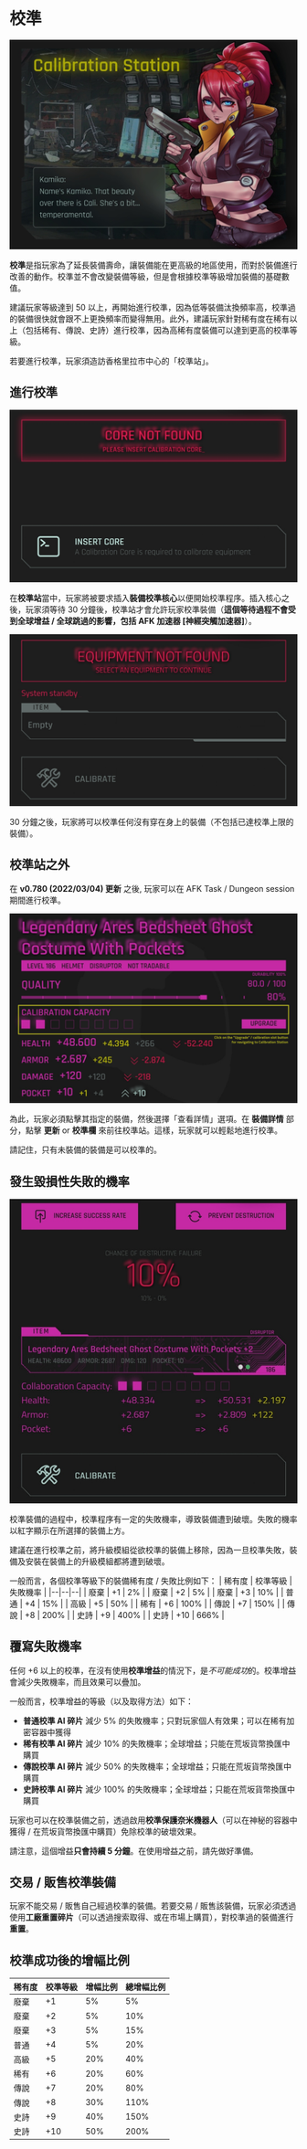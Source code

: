 # 校準
![CalibrationStation](/resources/mobile-tutorial/CalibrationStation.png)

**校準**是指玩家為了延長裝備壽命，讓裝備能在更高級的地區使用，而對於裝備進行改善的動作。校準並不會改變裝備等級，但是會根據校準等級增加裝備的基礎數值。

建議玩家等級達到 50 以上，再開始進行校準，因為低等裝備汰換頻率高，校準過的裝備很快就會跟不上更換頻率而變得無用。此外，建議玩家針對稀有度在稀有以上（包括稀有、傳說、史詩）進行校準，因為高稀有度裝備可以達到更高的校準等級。

若要進行校準，玩家須造訪香格里拉市中心的「校準站」。

## 進行校準
![CalibrationStation2](/resources/mobile-tutorial/CalibrationStation2.png)

在**校準站**當中，玩家將被要求插入**裝備校準核心**以便開始校準程序。插入核心之後，玩家須等待 30 分鐘後，校準站才會允許玩家校準裝備（**這個等待過程不會受到全球增益 / 全球跳過的影響，包括 AFK 加速器 [神經突觸加速器]**）。

![CalibrationStation3](/resources/mobile-tutorial/CalibrationStation3.png)

30 分鐘之後，玩家將可以校準任何沒有穿在身上的裝備（不包括已達校準上限的裝備）。

## 校準站之外

在 **v0.780 (2022/03/04) 更新** 之後, 玩家可以在 AFK Task / Dungeon session 期間進行校準。 

![CalibrationStationAlt](/resources/mobile-tutorial/CalibrationStationAlt.png)

為此，玩家必須點擊其指定的裝備，然後選擇「查看詳情」選項。在 **裝備詳情** 部分，點擊 **更新** or **校準欄** 來前往校準站。這樣，玩家就可以輕鬆地進行校準。

請記住，只有未裝備的裝備是可以校準的。

## 發生毀損性失敗的機率

![CalibrationStation4](/resources/mobile-tutorial/CalibrationStation4.png)

校準裝備的過程中，校準程序有一定的失敗機率，導致裝備遭到破壞。失敗的機率以紅字顯示在所選擇的裝備上方。

建議在進行校準之前，將升級模組從欲校準的裝備上移除，因為一旦校準失敗，裝備及安裝在裝備上的升級模組都將遭到破壞。

一般而言，各個校準等級下的裝備稀有度 / 失敗比例如下：
| 稀有度 | 校準等級 | 失敗機率 |
|--|--|--|
| 廢棄 | +1 | 2% |
| 廢棄 | +2 | 5% |
| 廢棄 | +3 | 10% |
| 普通 | +4 | 15% |
| 高級 | +5 | 50% |
| 稀有 | +6 | 100% |
| 傳說 | +7 | 150% |
| 傳說 | +8 | 200% |
| 史詩 | +9 | 400% |
| 史詩 | +10 | 666% |

## 覆寫失敗機率
任何 +6 以上的校準，在沒有使用**校準增益**的情況下，是*不可能成功*的。校準增益會減少失敗機率，而且效果可以疊加。

一般而言，校準增益的等級（以及取得方法）如下：
- **普通校準 AI 碎片** 減少 5% 的失敗機率；只對玩家個人有效果；可以在稀有加密容器中獲得
- **稀有校準 AI 碎片** 減少 10% 的失敗機率；全球增益；只能在荒坂貨幣換匯中購買
- **傳說校準 AI 碎片** 減少 50% 的失敗機率；全球增益；只能在荒坂貨幣換匯中購買
- **史詩校準 AI 碎片** 減少 100% 的失敗機率；全球增益；只能在荒坂貨幣換匯中購買 

玩家也可以在校準裝備之前，透過啟用**校準保護奈米機器人**（可以在神秘的容器中獲得 / 在荒坂貨幣換匯中購買）免除校準的破壞效果。

請注意，這個增益**只會持續 5 分鐘**。在使用增益之前，請先做好準備。

##  交易 / 販售校準裝備 
玩家不能交易 / 販售自己經過校準的裝備。若要交易 / 販售該裝備，玩家必須透過使用**工廠重置碎片**（可以透過搜索取得、或在市場上購買），對校準過的裝備進行**重置**。

## 校準成功後的增幅比例

| 稀有度 | 校準等級 | 增幅比例 | 總增幅比例 |
|--|--|--|--|
| 廢棄 | +1 | 5% | 5% |
| 廢棄 | +2 | 5% | 10% |
| 廢棄 | +3 | 5% | 15% |
| 普通 | +4 | 5% | 20% |
| 高級 | +5 | 20% | 40% |
| 稀有 | +6 | 20% | 60% |
| 傳說 | +7 | 20% | 80% |
| 傳說 | +8 | 30% | 110% |
| 史詩 | +9 | 40% | 150% |
| 史詩 | +10 | 50% | 200% |
